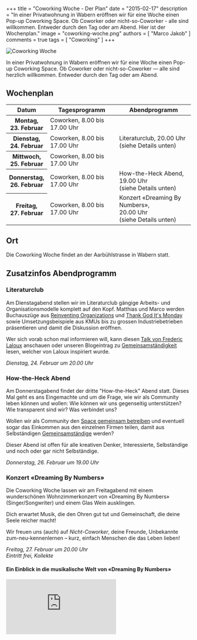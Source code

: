 +++
title = "Coworking Woche - Der Plan"
date = "2015-02-17"
description = "In einer Privatwohnung in Wabern eröffnen wir für eine Woche einen Pop-up Coworking Space. Ob Coworker oder nicht-so-Coworker - alle sind willkommen. Entweder durch den Tag oder am Abend. Hier ist der Wochenplan."
image = "coworking-woche.png"
authors = [ "Marco Jakob" ]
comments = true
tags = [ "Coworking" ]
+++

![Coworking Woche](coworking-woche-slim.png)

<div class="lead">
In einer Privatwohnung in Wabern eröffnen wir für eine Woche einen Pop-up Coworking Space. Ob Coworker oder nicht-so-Coworker &mdash; alle sind herzlich willkommen. Entweder durch den Tag oder am Abend.
</div>


## Wochenplan

<table class="table table-striped">
  <thead>
    <tr>
      <th>Datum</th>
      <th>Tagesprogramm</th>
      <th>Abendprogramm</th>
    </tr>
  </thead>
  <tbody>
    <tr>
    <th scope="row">Montag, <br><span style="white-space: nowrap;">23. Februar</span></th>
      <td>Coworken, 8.00 bis 17.00 Uhr</td>
      <td></td>
    </tr>
    <tr>
    <th scope="row">Dienstag, <br><span style="white-space: nowrap;">24. Februar</span></th>
      <td>Coworken, 8.00 bis 17.00 Uhr</td>
      <td>Literaturclub, 20.00 Uhr<br>(siehe Details unten)</td>
    </tr>
    <tr>
    <th scope="row">Mittwoch, <br><span style="white-space: nowrap;">25. Februar</span></th>
      <td>Coworken, 8.00 bis 17.00 Uhr</td>
      <td></td>
    </tr>
    <tr>
    <th scope="row">Donnerstag, <br><span style="white-space: nowrap;">26. Februar</span></th>
      <td>Coworken, 8.00 bis 17.00 Uhr</td>
      <td>How-the-Heck Abend, 19.00 Uhr <br>(siehe Details unten)</td>
    </tr>
    <tr>
    <th scope="row">Freitag, <br><span style="white-space: nowrap;">27. Februar</span></th>
      <td>Coworken, 8.00 bis 17.00 Uhr</td>
      <td>Konzert «Dreaming By Numbers», <br>20.00 Uhr<br>(siehe Details unten)</td>
    </tr>
  </tbody>
</table>


## Ort

Die Coworking Woche findet an der Aarbühlstrasse in Wabern statt.


## Zusatzinfos Abendprogramm

### Literaturclub

Am Dienstagabend stellen wir im Literaturclub gängige Arbeits- und Organisationsmodelle komplett auf den Kopf. Matthias und Marco werden Buchauszüge aus [Reinventing Organizations](http://www.reinventingorganizations.com/) und [Thank God It's Monday](http://ullstein.de/thankgoditsmonday/) sowie Umsetzungsbeispiele aus KMUs bis zu grossen Industriebetrieben präsentieren und damit die Diskussion eröffnen.

Wer sich vorab schon mal informieren will, kann diesen [Talk von Frederic Laloux](https://www.youtube.com/watch?v=gcS04BI2sbk) anschauen oder unseren Blogeintrag zu [Gemeinsamständigkeit](/blog/gemeinsamstaendigkeit/) lesen, welcher von Laloux inspiriert wurde.

*Dienstag, 24. Februar um 20.00 Uhr*   


### How-the-Heck Abend

Am Donnerstagabend findet der dritte "How-the-Heck" Abend statt. Dieses Mal geht es ans Eingemachte und um die Frage, wie wir als Community leben können und wollen: Wie können wir uns gegenseitig unterstützen? Wie transparent sind wir? Was verbindet uns?

Wollen wir als Community den [Space gemeinsam betreiben](/blog/coworking-space-zusammen-betreiben/) und eventuell sogar das Einkommen aus den einzelnen Firmen teilen, damit aus Selbständigen [Gemeinsamständige](/blog/gemeinsamstaendigkeit/) werden?

Dieser Abend ist offen für alle kreativen Denker, Interessierte, Selbständige und noch oder gar nicht Selbständige.

*Donnerstag, 26. Februar um 19.00 Uhr*   


### Konzert «Dreaming By Numbers»

Die Coworking Woche lassen wir am Freitagabend mit einem wunderschönen Wohnzimmerkonzert von «Dreaming By Numbers» (Singer/Songwriter) und einem Glas Wein ausklingen. 

Dich erwartet Musik, die den Ohren gut tut und Gemeinschaft, die deine Seele reicher macht!

Wir freuen uns (auch) auf *Nicht-Coworker*, deine Freunde, Unbekannte zum-neu-kennenlernen &ndash; kurz, einfach Menschen die das Leben lieben! 

*Freitag, 27. Februar um 20.00 Uhr*   
*Eintritt frei, Kollekte*


#### Ein Einblick in die musikalische Welt von «Dreaming By Numbers»

<div class="embed-responsive embed-responsive-16by9">
  <iframe class="embed-responsive-item" src="https://www.youtube.com/embed/iObDdtiH1wU?rel=0" frameborder="0" allowfullscreen></iframe>
</div>
